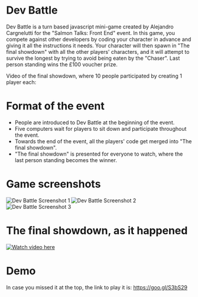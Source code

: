 Dev Battle
====================

Dev Battle is a turn based javascript mini-game created by Alejandro Cargnelutti for the "Salmon Talks: Front End" event. In this game, you compete against other developers by coding your character in advance and giving it all the instructions it needs. Your character will then spawn in "The final showdown" with all the other players' characters, and it will attempt to survive the longest by trying to avoid being eaten by the "Chaser". Last person standing wins the £100 voucher prize.

Video of the final showdown, where 10 people participated by creating 1 player each:

Format of the event
====================

- People are introduced to Dev Battle at the beginning of the event.
- Five computers wait for players to sit down and participate throughout the event.
- Towards the end of the event, all the players' code get merged into "The final showdown".
- "The final showdown" is presented for everyone to watch, where the last person standing becomes the winner.

Game screenshots
====================
![Dev Battle Screenshot 1](https://i.imgur.com/O8oVChq.png "Dev Battle Screenshot 1")
![Dev Battle Screenshot 2](https://i.imgur.com/jePA0GU.png "Dev Battle Screenshot 2")
![Dev Battle Screenshot 3](https://i.imgur.com/zcyG79M.png "Dev Battle Screenshot 3")

The final showdown, as it happened
====================
[![Watch video here](https://i9.ytimg.com/vi/YP5VqY9DmgI/mq2.jpg?sqp=CJDR4d4F&rs=AOn4CLCO9541bmRxePijzBsKa88EJzOShw)](https://www.youtube.com/watch?v=YP5VqY9DmgI)

Demo
====================
In case you missed it at the top, the link to play it is: https://goo.gl/S3bS29
